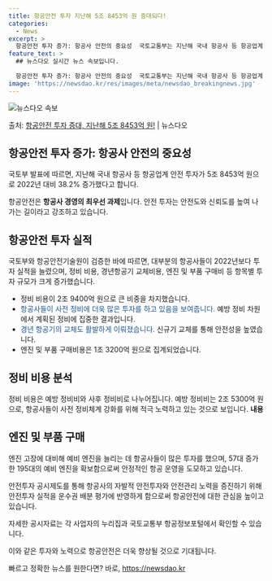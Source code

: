 ```yaml
---
title: 항공안전 투자 지난해 5조 8453억 원 증대되다!
categories:
  - News
excerpt: >
  항공안전 투자 증가: 항공사 안전의 중요성  국토교통부는 지난해 국내 항공사 등 항공업계 안전 투자가 5조 …
feature_text: >
  ## 뉴스다오 실시간 뉴스 속보입니다.

  항공안전 투자 증가: 항공사 안전의 중요성  국토교통부는 지난해 국내 항공사 등 항공업계 안전 투자가 5조 …
image: 'https://newsdao.kr/res/images/meta/newsdao_breakingnews.jpg'
---
```


![뉴스다오 속보](https://newsdao.kr/res/images/meta/newsdao_breakingnews.jpg)

<p>출처: <a href="https://newsdao.kr/4598" rel="dofollow">항공안전 투자 증대, 지난해 5조 8453억 원!</a> | 뉴스다오</p>

<h2 data-ke-size="size26">항공안전 투자 증가: 항공사 안전의 중요성</h2>
국토부 발표에 따르면, 지난해 국내 항공사 등 항공업계 안전 투자가 5조 8453억 원으로 2022년 대비 38.2% 증가했다고 합니다.

<p data-ke-size="size16">항공안전은 <b>항공사 경영의 최우선 과제</b>입니다. 안전 투자는 안전도와 신뢰도를 높여 나가는 길이라고 강조하고 있습니다.</p>

<h2 data-ke-size="size26">항공안전 투자 실적</h2>
국토부와 항공안전기술원이 검증한 바에 따르면, 대부분의 항공사들이 2022년보다 투자 실적을 늘렸으며, 정비 비용, 경년항공기 교체비용, 엔진 및 부품 구매비 등 항목별 투자 규모가 크게 증가했습니다.

<ul>
  <li>정비 비용이 2조 9400억 원으로 큰 비중을 차지했습니다.</li>
  <li><span style="color: #1a5490;">항공사들이 사전 정비에 더욱 많은 투자를 하고 있음을 보여줍니다. </span>예방 정비 차원에서 계획된 정비에 집중한 결과입니다.</li>
  <li><span style="color: #1a5490;">경년 항공기의 교체도 활발하게 이뤄졌습니다.</span> 신규기 교체를 통해 안전성을 높였습니다.</li>
  <li>엔진 및 부품 구매비용은 1조 3200억 원으로 집계되었습니다.</li>
</ul>

<h2 data-ke-size="size26">정비 비용 분석</h2>
정비 비용은 예방 정비비와 사후 정비비로 나누어집니다. 예방 정비비는 2조 5300억 원으로, 항공사들이 사전 정비체계 강화를 위해 적극 노력하고 있는 것으로 보입니다. 

<td style="text-align: center; height: 17px;"><b>내용</b></td>

<h2 data-ke-size="size26">엔진 및 부품 구매</h2>
엔진 고장에 대비해 예비 엔진을 늘리는 데 항공사들이 많은 투자를 했으며, 57대 증가한 195대의 예비 엔진을 확보함으로써 안정적인 항공 운영을 도모하고 있습니다.

<p data-ke-size="size16">안전투자 공시제도를 통해 항공사의 자발적 안전투자와 안전관리 노력을 증진하기 위해 안전투자 실적을 운수권 배분 평가에 반영하게 함으로써 항공안전에 대한 관심을 높이고 있습니다.</p>

<p data-ke-size="size16">자세한 공시자료는 각 사업자의 누리집과 국토교통부 항공정보포털에서 확인할 수 있습니다.</p>

이와 같은 투자와 노력으로 항공안전은 더욱 향상될 것으로 기대됩니다. 

빠르고 정확한 뉴스를 원한다면? 바로, <a href="https://newsdao.kr" rel="dofollow">https://newsdao.kr</a>


    
